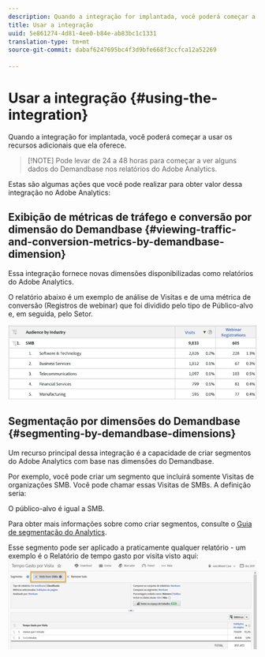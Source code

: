 ```yaml
---
description: Quando a integração for implantada, você poderá começar a usar os recursos adicionais que ela oferece.
title: Usar a integração
uuid: 5e861274-4d81-4ee0-b84e-ab83bc1c1331
translation-type: tm+mt
source-git-commit: dabaf6247695bc4f3d9bfe668f3ccfca12a52269

---
```



# Usar a integração {#using-the-integration}

Quando a integração for implantada, você poderá começar a usar os recursos adicionais que ela oferece.

>[!NOTE] Pode levar de 24 a 48 horas para começar a ver alguns dados do Demandbase nos relatórios do Adobe Analytics.

Estas são algumas ações que você pode realizar para obter valor dessa integração no Adobe Analytics:

## Exibição de métricas de tráfego e conversão por dimensão do Demandbase {#viewing-traffic-and-conversion-metrics-by-demandbase-dimension}

Essa integração fornece novas dimensões disponibilizadas como relatórios do Adobe Analytics.

O relatório abaixo é um exemplo de análise de Visitas e de uma métrica de conversão (Registros de webinar) que foi dividido pelo tipo de Público-alvo e, em seguida, pelo Setor.

![](assets/metrics_db_dimensions.png)

## Segmentação por dimensões do Demandbase {#segmenting-by-demandbase-dimensions}

Um recurso principal dessa integração é a capacidade de criar segmentos do Adobe Analytics com base nas dimensões do Demandbase.

Por exemplo, você pode criar um segmento que incluirá somente Visitas de organizações SMB. Você pode chamar essas Visitas de SMBs. A definição seria:

O público-alvo é igual a SMB.

Para obter mais informações sobre como criar segmentos, consulte o [Guia de segmentação do Analytics](https://marketing.adobe.com/resources/help/pt_BR/analytics/segment/).

Esse segmento pode ser aplicado a praticamente qualquer relatório - um exemplo é o Relatório de tempo gasto por visita visto aqui: ![](assets/segment_applied_report.png)
